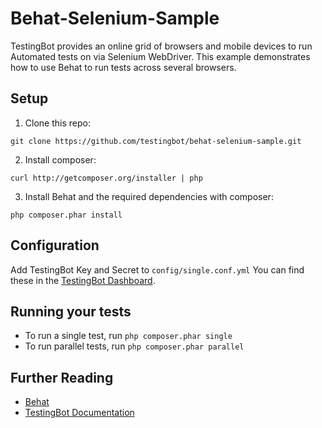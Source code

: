 # Behat-Selenium-Sample
TestingBot provides an online grid of browsers and mobile devices to run Automated tests on via Selenium WebDriver. This example demonstrates how to use Behat to run tests across several browsers.

## Setup 

1. Clone this repo:

  `git clone https://github.com/testingbot/behat-selenium-sample.git`

2. Install composer: 

  `curl http://getcomposer.org/installer | php`

3. Install Behat and the required dependencies with composer:

  `php composer.phar install`

## Configuration
Add TestingBot Key and Secret to `config/single.conf.yml`
You can find these in the [TestingBot Dashboard](https://testingbot.com/members/).

## Running your tests
- To run a single test, run `php composer.phar single`
- To run parallel tests, run `php composer.phar parallel`

## Further Reading
- [Behat](http://behat.org/en/latest/)
- [TestingBot Documentation](https://testingbot.com/support/getting-started/behat-mink.html)